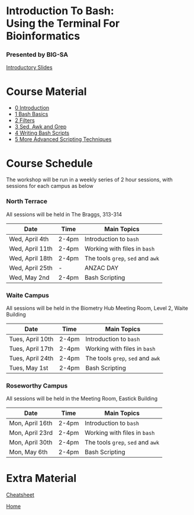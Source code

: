 # Introduction To Bash: <br> Using the Terminal For Bioinformatics

### Presented by BIG-SA

[Introductory Slides](https://gitpitch.com/BIG-SA/BASH-Intro-2018/)

# Course Material

- [0 Introduction](notes/0_introduction.md)
- [1 Bash Basics](notes/1_bash.md)
- [2 Filters](notes/2_filters.md)
- [3 Sed, Awk and Grep](notes/3_sed_awk_grep.md)
- [4 Writing Bash Scripts](notes/4_bash_scripting.md)
- [5 More Advanced Scripting Techniques](notes/5_MoreAdvancedScripts.md)

# Course Schedule

The workshop will be run in a weekly series of 2 hour sessions, with sessions for each campus as below

### North Terrace

All sessions will be held in The Braggs, 313-314

| Date | Time | Main Topics |
| ---------- |---------- | ---------- |
| Wed, April 4th | 2-4pm  | Introduction to `bash` |
| Wed, April 11th | 2-4pm | Working with files in `bash` |
| Wed, April 18th | 2-4pm | The tools `grep`, `sed` and `awk` |
| Wed, April 25th | - | ANZAC DAY |
| Wed, May 2nd | 2-4pm | Bash Scripting |

### Waite Campus

All sessions will be held in the Biometry Hub Meeting Room, Level 2, Waite Building

| Date | Time | Main Topics |
| ---------- |---------- | ---------- |
| Tues, April 10th | 2-4pm  | Introduction to `bash` |
| Tues, April 17th | 2-4pm | Working with files in `bash` |
| Tues, April 24th | 2-4pm | The tools `grep`, `sed` and `awk` |
| Tues, May 1st | 2-4pm | Bash Scripting |

### Roseworthy Campus

All sessions will be held in the Meeting Room, Eastick Building

| Date | Time | Main Topics |
| ---------- |---------- | ---------- |
| Mon, April 16th | 2-4pm  | Introduction to `bash` |
| Mon, April 23rd | 2-4pm | Working with files in `bash` |
| Mon, April 30th | 2-4pm | The tools `grep`, `sed` and `awk` |
| Mon, May 6th | 2-4pm | Bash Scripting |

# Extra Material

[Cheatsheet](cheatsheet.md)

[Home](https://big-sa.github.io/BASH-Intro-2018/)
